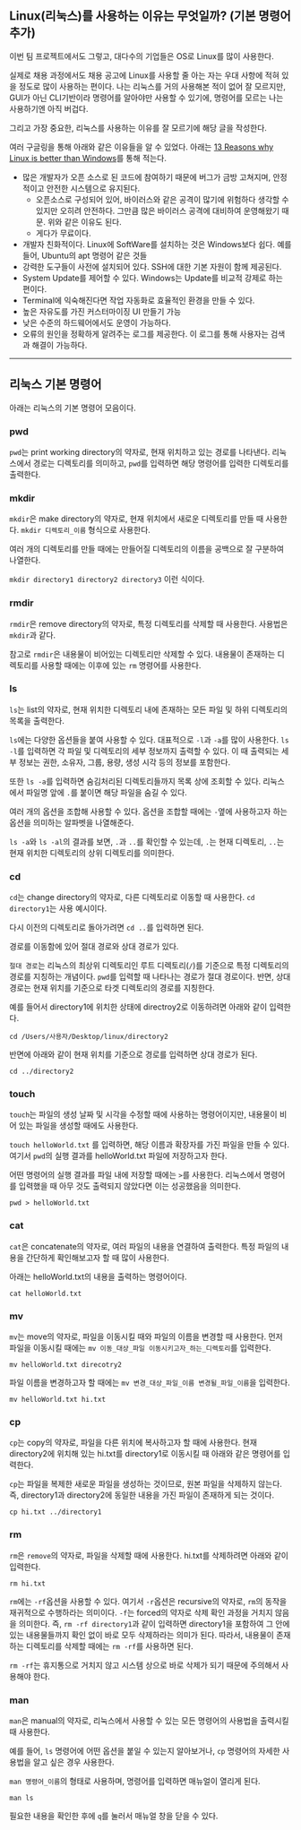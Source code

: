 ## Linux(리눅스)를 사용하는 이유는 무엇일까? (기본 명령어  추가)

이번 팀 프로젝트에서도 그렇고, 대다수의 기업들은 OS로 Linux를 많이 사용한다. 

실제로 채용 과정에서도 채용 공고에 Linux를 사용할 줄 아는 자는 우대 사항에 적혀 있을 정도로 많이 사용하는 편이다.
나는 리눅스를 거의 사용해본 적이 없어 잘 모르지만, GUI가 아닌 CLI기반이라 명령어를 알아야만 사용할 수 있기에, 명령어를 모르는 나는 
사용하기엔 아직 버겁다.

그리고 가장 중요한, 리눅스를 사용하는 이유를 잘 모르기에 해당 글을 작성한다.

여러 구글링을 통해 아래와 같은 이유들을 알 수 있었다. 아래는 [13 Reasons why Linux is better than Windows](https://medium.com/swlh/13-reasons-why-linux-is-better-than-windows-6fa304454ae)를 통해 적는다.

- 많은 개발자가 오픈 소스로 된 코드에 참여하기 때문에 버그가 금방 고쳐지며, 안정적이고 안전한 시스템으로 유지된다.
  - 오픈소스로 구성되어 있어, 바이러스와 같은 공격이 많기에 위험하다 생각할 수 있지만 오히려 안전하다. 그만큼 많은 바이러스 공격에 
  대비하여 운영해왔기 때문. 위와 같은 이유도 된다.
  - 게다가 무료이다.
- 개발자 친화적이다. Linux에 SoftWare를 설치하는 것은 Windows보다 쉽다. 예를 들어, Ubuntu의 apt 명령어 같은 것들
- 강력한 도구들이 사전에 설치되어 있다. SSH에 대한 기본 자원이 함께 제공된다.
- System Update를 제어할 수 있다. Windows는 Update를 비교적 강제로 하는 편이다.
- Terminal에 익숙해진다면 작업 자동화로 효율적인 환경을 만들 수 있다.
- 높은 자유도를 가진 커스터마이징 UI 만들기 가능
- 낮은 수준의 하드웨어에서도 운영이 가능하다.
- 오류의 원인을 정확하게 알려주는 로그를 제공한다. 이 로그를 통해 사용자는 검색과 해결이 가능하다.

---
## 리눅스 기본 명령어 
아래는 리눅스의 기본 명령어 모음이다. 

### pwd

`pwd`는 print working directory의 약자로, 현재 위치하고 있는 경로를 나타낸다. 리눅스에서 경로는 디렉토리를 의미하고, `pwd`를 입력하면
해당 명령어를 입력한 디렉토리를 출력한다.

### mkdir

`mkdir`은 make directory의 약자로, 현재 위치에서 새로운 디렉토리를 만들 때 사용한다. `mkdir 디렉토리_이름` 형식으로 사용한다.

여러 개의 디렉토리를 만들 때에는 만들어질 디렉토리의 이름을 공백으로 잘 구분하여 나열한다.

`mkdir directory1 directory2 directory3` 이런 식이다.

### rmdir

`rmdir`은 remove directory의 약자로, 특정 디렉토리를 삭제할 때 사용한다. 사용법은 `mkdir`과 같다.

참고로 `rmdir`은 내용물이 비어있는 디렉토리만 삭제할 수 있다. 내용물이 존재하는 디렉토리를 사용할 때에는 이후에 있는 `rm` 명령어를 사용한다.

### ls

`ls`는 list의 약자로, 현재 위치한 디렉토리 내에 존재하는 모든 파일 및 하위 디렉토리의 목록을 출력한다.

`ls`에는 다양한 옵션들을 붙여 사용할 수 있다. 대표적으로 `-l`과 `-a`를 많이 사용한다. `ls -l`를 입력하면 각 파일 및 디렉토리의 세부 정보까지 출력할 수 있다. 
이 때 출력되는 세부 정보는 권한, 소유자, 그룹, 용량, 생성 시각 등의 정보를 포함한다.

또한 `ls -a`를 입력하면 숨김처리된 디렉토리들까지 목록 상에 조회할 수 있다. 리눅스에서 파일명 앞에 `.`를 붙이면 해당 파일을 숨길 수 있다.

여러 개의 옵션을 조합해 사용할 수 있다. 옵션을 조합할 때에는 `-`옆에 사용하고자 하는 옵션을 의미하는 알파벳을 나열해준다.

`ls -a`와 `ls -al`의 결과를 보면, `.`과 `..`를 확인할 수 있는데, `.`는 현재 디렉토리, `..`는 현재 위치한 디렉토리의 상위 디렉토리를 의미한다.

### cd

`cd`는 change directory의 약자로, 다른 디렉토리로 이동할 때 사용한다. `cd directory1`는 사용 예시이다.

다시 이전의 디렉토리로 돌아가려면 `cd ..`를 입력하면 된다.

경로를 이동함에 있어 절대 경로와 상대 경로가 있다. 

`절대 경로`는 리눅스의 최상위 디렉토리인 루트 디렉토리(`/`)를 기준으로 특정 디렉토리의 경로를 지칭하는 개념이다. `pwd`를 입력할 때 나타나는 경로가 절대 경로이다.
반면, 상대 경로는 현재 위치를 기준으로 타겟 디렉토리의 경로를 지칭한다.

예를 들어서 directory1에 위치한 상태에 directroy2로 이동하려면 아래와 같이 입력한다.

`cd /Users/사용자/Desktop/linux/directory2`

반면에 아래와 같이 현재 위치를 기준으로 경로를 입력하면 상대 경로가 된다.

`cd ../directory2`

### touch

`touch`는 파일의 생성 날짜 및 시각을 수정할 때에 사용하는 명령어이지만, 내용물이 비어 있는 파일을 생성할 때에도 사용한다.

`touch helloWorld.txt` 를 입력하면, 해당 이름과 확장자를 가진 파일을 만들 수 있다. 여기서 `pwd`의 실행 결과를 helloWorld.txt 파일에 저장하고자 한다.

어떤 명령어의 실행 결과를 파일 내에 저장할 때에는 `>`를 사용한다. 리눅스에서 명령어를 입력했을 때 아무 것도 출력되지 않았다면 이는 성공했음을 의미한다.

`pwd > helloWorld.txt`

### cat

`cat`은 concatenate의 약자로, 여러 파일의 내용을 연결하여 출력한다. 특정 파일의 내용을 간단하게 확인해보고자 할 때 많이 사용한다.

아래는 helloWorld.txt의 내용을 출력하는 명령어이다.

`cat helloWorld.txt`

### mv

`mv`는 move의 약자로, 파일을 이동시킬 때와 파일의 이름을 변경할 때 사용한다. 먼저 파일을 이동시킬 때에는 `mv 이동_대상_파일 이동시키고자_하는_디렉토리`를 입력한다.

`mv helloWorld.txt direcotry2`

파일 이름을 변경하고자 할 때에는 `mv 변경_대상_파일_이름 변경될_파일_이름`을 입력한다.

`mv helloWorld.txt hi.txt`

### cp 

`cp`는 copy의 약자로, 파일을 다른 위치에 복사하고자 할 때에 사용한다. 현재 directory2에 위치해 있는 hi.txt를 directory1로 이동시킬 때 아래와 같은 명령어를 입력한다.

`cp`는 파일을 복제한 새로운 파일을 생성하는 것이므로, 원본 파일을 삭제하지 않는다. 즉, directory1과 directory2에 동일한 내용을 가진 파일이 존재하게 되는 것이다.

`cp hi.txt ../directory1`

### rm

`rm`은 `remove`의 약자로, 파일을 삭제할 때에 사용한다. hi.txt를 삭제하려면 아래와 같이 입력한다.

`rm hi.txt`

`rm`에는 `-rf`옵션을 사용할 수 있다. 여기서 `-r`옵션은 recursive의 약자로, `rm`의 동작을 재귀적으로 수행하라는 의미이다. 
`-f`는 forced의 약자로 삭제 확인 과정을 거치지 않음을 의미한다. 즉, `rm -rf directory1`과 같이 입력하면 directory1을 포함하여 그 안에 있는 내용물들까지
확인 없이 바로 모두 삭제하라는 의미가 된다. 따라서, 내용물이 존재하는 디렉토리를 삭제할 때에는 `rm -rf`를 사용하면 된다.

`rm -rf`는 휴지통으로 거치지 않고 시스템 상으로 바로 삭제가 되기 때문에 주의해서 사용해야 한다.


### man

`man`은 manual의 약자로, 리눅스에서 사용할 수 있는 모든 명령어의 사용법을 출력시킬 때 사용한다.

예를 들어, `ls` 명령어에 어떤 옵션을 붙일 수 있는지 알아보거나, `cp` 명령어의 자세한 사용법을 알고 싶은 경우 사용한다.

`man 명령어_이름`의 형태로 사용하며, 명령어를 입력하면 매뉴얼이 열리게 된다.

`man ls` 

필요한 내용을 확인한 후에 `q`를 눌러서 매뉴얼 창을 닫을 수 있다.


